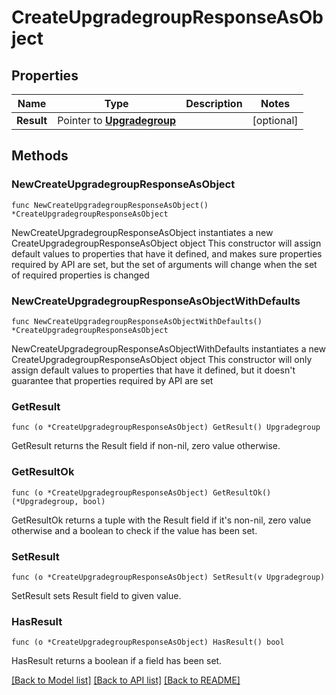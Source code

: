 # CreateUpgradegroupResponseAsObject

## Properties

Name | Type | Description | Notes
------------ | ------------- | ------------- | -------------
**Result** | Pointer to [**Upgradegroup**](Upgradegroup.md) |  | [optional] 

## Methods

### NewCreateUpgradegroupResponseAsObject

`func NewCreateUpgradegroupResponseAsObject() *CreateUpgradegroupResponseAsObject`

NewCreateUpgradegroupResponseAsObject instantiates a new CreateUpgradegroupResponseAsObject object
This constructor will assign default values to properties that have it defined,
and makes sure properties required by API are set, but the set of arguments
will change when the set of required properties is changed

### NewCreateUpgradegroupResponseAsObjectWithDefaults

`func NewCreateUpgradegroupResponseAsObjectWithDefaults() *CreateUpgradegroupResponseAsObject`

NewCreateUpgradegroupResponseAsObjectWithDefaults instantiates a new CreateUpgradegroupResponseAsObject object
This constructor will only assign default values to properties that have it defined,
but it doesn't guarantee that properties required by API are set

### GetResult

`func (o *CreateUpgradegroupResponseAsObject) GetResult() Upgradegroup`

GetResult returns the Result field if non-nil, zero value otherwise.

### GetResultOk

`func (o *CreateUpgradegroupResponseAsObject) GetResultOk() (*Upgradegroup, bool)`

GetResultOk returns a tuple with the Result field if it's non-nil, zero value otherwise
and a boolean to check if the value has been set.

### SetResult

`func (o *CreateUpgradegroupResponseAsObject) SetResult(v Upgradegroup)`

SetResult sets Result field to given value.

### HasResult

`func (o *CreateUpgradegroupResponseAsObject) HasResult() bool`

HasResult returns a boolean if a field has been set.


[[Back to Model list]](../README.md#documentation-for-models) [[Back to API list]](../README.md#documentation-for-api-endpoints) [[Back to README]](../README.md)


